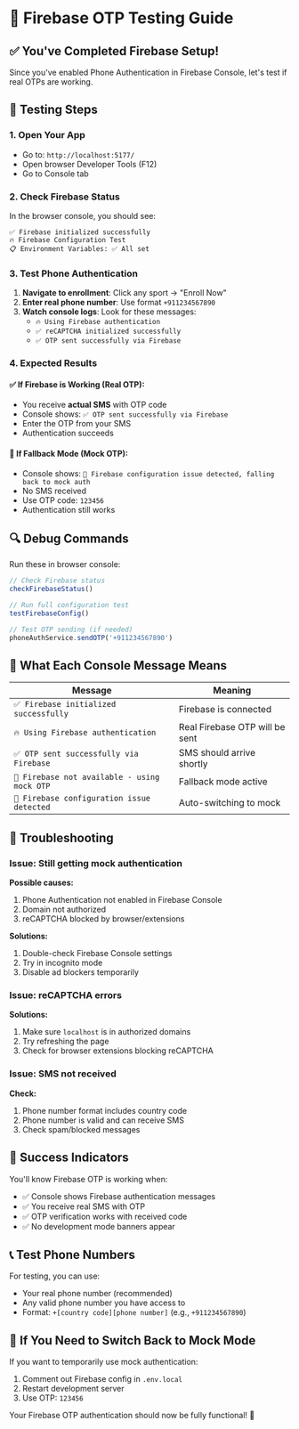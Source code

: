 # 🧪 Firebase OTP Testing Guide

## ✅ You've Completed Firebase Setup!

Since you've enabled Phone Authentication in Firebase Console, let's test if real OTPs are working.

## 🚀 Testing Steps

### 1. Open Your App
- Go to: `http://localhost:5177/`
- Open browser Developer Tools (F12)
- Go to Console tab

### 2. Check Firebase Status
In the browser console, you should see:
```
✅ Firebase initialized successfully
🔥 Firebase Configuration Test
📋 Environment Variables: ✅ All set
```

### 3. Test Phone Authentication
1. **Navigate to enrollment**: Click any sport → "Enroll Now"
2. **Enter real phone number**: Use format `+911234567890`
3. **Watch console logs**: Look for these messages:
   - `🔥 Using Firebase authentication`
   - `✅ reCAPTCHA initialized successfully`
   - `✅ OTP sent successfully via Firebase`

### 4. Expected Results

#### ✅ If Firebase is Working (Real OTP):
- You receive **actual SMS** with OTP code
- Console shows: `✅ OTP sent successfully via Firebase`
- Enter the OTP from your SMS
- Authentication succeeds

#### 🚧 If Fallback Mode (Mock OTP):
- Console shows: `🔄 Firebase configuration issue detected, falling back to mock auth`
- No SMS received
- Use OTP code: `123456`
- Authentication still works

## 🔍 Debug Commands

Run these in browser console:

```javascript
// Check Firebase status
checkFirebaseStatus()

// Run full configuration test
testFirebaseConfig()

// Test OTP sending (if needed)
phoneAuthService.sendOTP('+911234567890')
```

## 🎯 What Each Console Message Means

| Message | Meaning |
|---------|---------|
| `✅ Firebase initialized successfully` | Firebase is connected |
| `🔥 Using Firebase authentication` | Real Firebase OTP will be sent |
| `✅ OTP sent successfully via Firebase` | SMS should arrive shortly |
| `🚧 Firebase not available - using mock OTP` | Fallback mode active |
| `🔄 Firebase configuration issue detected` | Auto-switching to mock |

## 🐛 Troubleshooting

### Issue: Still getting mock authentication
**Possible causes:**
1. Phone Authentication not enabled in Firebase Console
2. Domain not authorized
3. reCAPTCHA blocked by browser/extensions

**Solutions:**
1. Double-check Firebase Console settings
2. Try in incognito mode
3. Disable ad blockers temporarily

### Issue: reCAPTCHA errors
**Solutions:**
1. Make sure `localhost` is in authorized domains
2. Try refreshing the page
3. Check for browser extensions blocking reCAPTCHA

### Issue: SMS not received
**Check:**
1. Phone number format includes country code
2. Phone number is valid and can receive SMS
3. Check spam/blocked messages

## 🎉 Success Indicators

You'll know Firebase OTP is working when:
- ✅ Console shows Firebase authentication messages
- ✅ You receive real SMS with OTP
- ✅ OTP verification works with received code
- ✅ No development mode banners appear

## 📞 Test Phone Numbers

For testing, you can use:
- Your real phone number (recommended)
- Any valid phone number you have access to
- Format: `+[country code][phone number]` (e.g., `+911234567890`)

## 🔄 If You Need to Switch Back to Mock Mode

If you want to temporarily use mock authentication:
1. Comment out Firebase config in `.env.local`
2. Restart development server
3. Use OTP: `123456`

Your Firebase OTP authentication should now be fully functional! 🎉